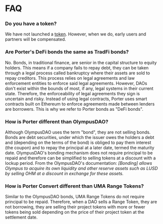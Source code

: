 # FAQ

### Do you have a token?

We have not launched a [token](protocol/prtr-token.md). However, when we do, early users and partners will be compensated.

### Are Porter's DeFi bonds the same as TradFi bonds?

No. Bonds, in traditional finance, are senior in the capital structure to equity holders. This means if a company fails to repay debt, they can be taken through a legal process called bankruptcy where their assets are sold to repay creditors.  This process relies on legal agreements and law enforcement entities to enforce said legal agreements. However, DAOs don't exist within the bounds of most, if any, legal systems in their current state. Therefore, the enforceability of legal agreements they sign is uncertain and risky. Instead of using legal contracts, Porter uses smart contracts built on Ethereum to enforce agreements made between lenders are borrowers. This is why we refer to Porter bonds as "DeFi bonds".

### How is Porter different than OlympusDAO?

Although OlympusDAO uses the term "bond", they are not selling bonds. Bonds are debt securities, under which the issuer owes the holders a debt and (depending on the terms of the bond) is obliged to pay them interest (the coupon) and to repay the principal at a later date, termed the maturity date. OlympusDAO's bonding mechanism does not require principal to be repaid and therefore can be simplified to selling tokens at a discount with a lockup period. From the OlympusDAO's documentation: _\[Bonding] allows Olympus to acquire its own liquidity and other reserve assets such as LUSD by selling OHM at a discount in exchange for these assets._

### How is Porter Convert different than UMA Range Tokens?

Similar to the OlympusDAO bonds, UMA Range Tokens do not require principal to be repaid. Therefore, when a DAO sells a Range Token, they are not borrowing, they are selling their project tokens with more or fewer tokens being sold depending on the price of their project token at the settlement date.
